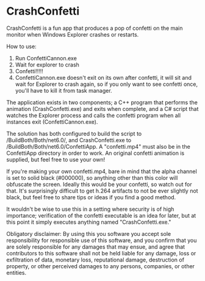 # CrashConfetti

CrashConfetti is a fun app that produces a pop of confetti on the main monitor when Windows Explorer crashes or restarts.

How to use:
1. Run ConfettiCannon.exe
2. Wait for explorer to crash
3. Confetti!!!!!
4. ConfettiCannon.exe doesn't exit on its own after confetti, it will sit and wait for Explorer to crash again, so if you only want to see confetti once, you'll have to kill it from task manager.

The application exists in two components; a C++ program that performs the animation (CrashConfetti.exe) and exits when complete, and a C# script that watches the Explorer process and calls the confetti program when all instances exit (ConfettiCannon.exe).

The solution has both configured to build the script to /BuildBoth/Both/net6.0/, and CrashConfetti.exe to /BuildBoth/Both/net6.0/ConfettiApp. A "confetti.mp4" must also be in the ConfettiApp directory in order to work. An original confetti animation is supplied, but feel free to use your own!

If you're making your own confetti.mp4, bare in mind that the alpha channel is set to solid black (#000000), so anything other than this color will obfuscate the screen. Ideally this would be your confetti, so watch out for that. It's surprisingly difficult to get h.264 artifacts to not be ever slightly not black, but feel free to share tips or ideas if you find a good method.

It wouldn't be wise to use this in a setting where security is of high importance; verification of the confetti executable is an idea for later, but at this point it simply executes anything named "CrashConfetti.exe."

Obligatory disclaimer: By using this you software you accept sole responsibility for responsible use of this software, and you confirm that you are solely responsible for any damages that may ensue, and agree that contributors to this software shall not be held liable for any damage, loss or exfiltration of data, monetary loss, reputational damage, destruction of property, or other perceived damages to any persons, companies, or other entities.